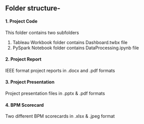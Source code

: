 ## Folder structure-

<h4>1. Project Code</h4>
This folder contains two subfolders

1. Tableau Workbook folder contains Dashboard.twbx file
2. PySpark Notebook folder contains DataProcessing.ipynb file

<h4>2. Project Report</h4>
	IEEE format project reports in .docx and .pdf formats

<h4>3.  Project Presentation </h4>
	Project presentation files in .pptx & .pdf formats

<h4>4. BPM Scorecard </h4>
	Two different BPM scorecards in .xlsx & .jpeg format
